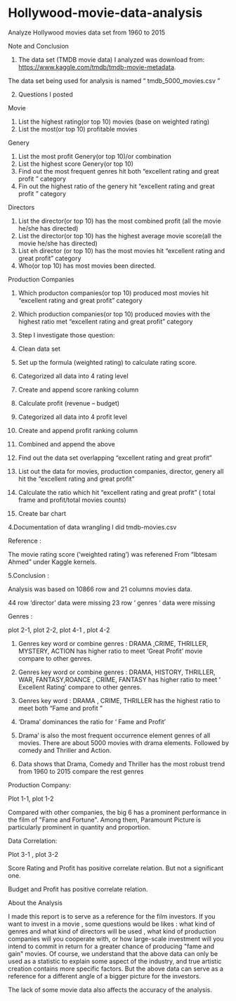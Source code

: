 # Hollywood-movie-data-analysis
Analyze Hollywood movies data set from 1960 to 2015



Note and Conclusion 

1.	The data set (TMDB movie data) I analyzed was download from:   https://www.kaggle.com/tmdb/tmdb-movie-metadata.  

The data set being used for analysis is named “ tmdb_5000_movies.csv  ”

2.	Questions I posted 

Movie 
1.	List the highest rating(or top 10) movies (base on weighted rating)
2.	List the most(or top 10) profitable movies 

Genery
1.	List the most profit Genery(or top 10)/or combination
2.	List the highest score Genery(or top 10)
3.	Find out the most frequent genres hit both “excellent rating and great profit ” category
4.	Fin out the highest ratio of the genery hit “excellent rating and great profit ” category

Directors 
1.	List the director(or top 10) has the most combined profit (all the movie he/she has directed)
2.	List the director(or top 10) has the highest average movie score(all the movie he/she has directed)
3.	List eh director (or top 10) has the most movies hit “excellent rating and great profit” category
4.	Who(or top 10) has most movies been directed.


Production Companies
1.	Which producton companies(or top 10) produced most movies hit “excellent rating and great profit” category
2.	Which production companies(or top 10) produced movies with the highest ratio met “excellent rating and great profit” category



3. Step I investigate those question:

1.	Clean data set
2.	Set up the formula (weighted rating) to calculate rating score.
3.	Categorized all data  into 4 rating level
4.	Create and append score ranking column
5.	Calculate profit (revenue – budget)
6.	Categorized all data into 4 profit level
7.	Create and append profit ranking column
8.	Combined and append the above
9.	Find out the data set overlapping “excellent rating and great profit”
10.	List out the data for movies, production companies, director, genery all hit the “excellent rating and great profit”
11.	Calculate the ratio which hit “excellent rating and great profit” ( total frame and profit/total movies counts)
12.	Create bar chart 



4.Documentation of data wrangling I did
tmdb-movies.csv

Reference :

The movie rating score (‘weighted rating’) was referened
From “Ibtesam Ahmed” under Kaggle kernels.
 




5.Conclusion : 

Analysis was based on 10866 row and 21 columns movies data. 

 44  row  ‘director’  data were missing
 23  row  ‘ genres ‘  data were missing



Genres :

plot 2-1, plot 2-2, plot 4-1 , plot 4-2

1.	Genres key word or combine genres :  DRAMA ,CRIME, THRILLER,  MYSTERY, ACTION has higher ratio to meet ‘Great Profit’ movie compare to other genres.

2.	Genres key word or combine genres :  DRAMA, HISTORY, THRILLER, WAR, FANTASY,ROANCE , CRIME,  FANTASY   has higher ratio to meet ‘ Excellent Rating’ compare to other genres.


3.	Genres key word : DRAMA , CRIME, THRILLER has the highest ratio to meet both “Fame and profit ”

4.	‘Drama’ dominances the ratio for   ‘ Fame and Profit’

5.	Drama’ is also the most frequent occurrence element genres of all movies. There are about 5000 movies with drama elements. Followed by comedy and Thriller and Action.

6.	 Data shows that Drama, Comedy and Thriller has the most robust trend from 1960 to 2015 compare the rest genres



Production Company:

Plot 1-1, plot 1-2

Compared with other companies, the big 6 has a prominent performance in the film of "Fame and Fortune". Among them, Paramount Picture is particularly prominent in quantity and proportion.


Data Correlation: 

Plot 3-1 , plot 3-2

Score Rating and Profit has positive correlate relation. But not a significant one.

Budget and Profit has positive correlate relation.




About the Analysis

I made this report is to serve as a reference for the film investors. If you want to invest in a movie , some questions would be likes : what kind of genres and what kind of directors will be used , what kind of production companies will you cooperate with, or how large-scale investment will you intend to commit in return for a greater chance of producing "fame and gain" movies.   Of course, we understand that the above data can only be used as a statistic to explain some aspect of the industry, and true artistic creation contains more specific factors. But the above data can serve as a reference for a different angle of a bigger picture for the investors.

The lack of some movie data also affects the accuracy of the analysis.




